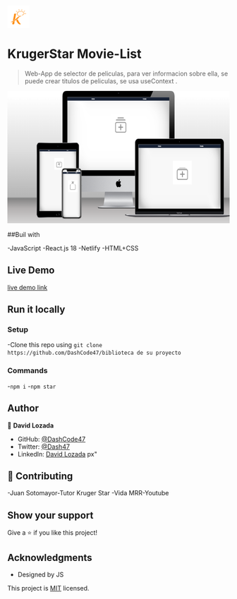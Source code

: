 <img src="./image-removebg-preview%20(2).png" height="50px">

# KrugerStar Movie-List

> Web-App de selector de peliculas, para ver informacion sobre ella, se puede crear titulos de peliculas, se usa useContext .

<img src="./src/assets/mock.png" height="300px">

##Buil with

-JavaScript
-React.js 18
-Netlify
-HTML+CSS

## Live Demo

[live demo link](https://biblioteca-rouge.vercel.app)

## Run it locally

### Setup

-Clone this repo using `git clone https://github.com/DashCode47/biblioteca de su proyecto`

### Commands

-`npm i` -`npm star`

## Author

👤 **David Lozada**

- GitHub: [@DashCode47](https://github.com/DashCode47)
- Twitter: [@Dash47](https://twitter.com/dash47)
- LinkedIn: [David Lozada](https://linkedin.com/in/david-lozada47)
  px"

## 🤝 Contributing

-Juan Sotomayor-Tutor Kruger Star
-Vida MRR-Youtube

## Show your support

Give a ⭐ if you like this project!

## Acknowledgments

- Designed by JS

This project is [MIT](./MIT.md) licensed.
